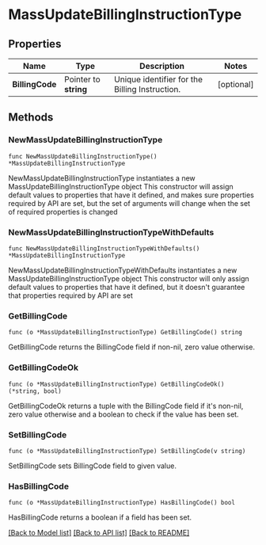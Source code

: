 # MassUpdateBillingInstructionType

## Properties

Name | Type | Description | Notes
------------ | ------------- | ------------- | -------------
**BillingCode** | Pointer to **string** | Unique identifier for the Billing Instruction. | [optional] 

## Methods

### NewMassUpdateBillingInstructionType

`func NewMassUpdateBillingInstructionType() *MassUpdateBillingInstructionType`

NewMassUpdateBillingInstructionType instantiates a new MassUpdateBillingInstructionType object
This constructor will assign default values to properties that have it defined,
and makes sure properties required by API are set, but the set of arguments
will change when the set of required properties is changed

### NewMassUpdateBillingInstructionTypeWithDefaults

`func NewMassUpdateBillingInstructionTypeWithDefaults() *MassUpdateBillingInstructionType`

NewMassUpdateBillingInstructionTypeWithDefaults instantiates a new MassUpdateBillingInstructionType object
This constructor will only assign default values to properties that have it defined,
but it doesn't guarantee that properties required by API are set

### GetBillingCode

`func (o *MassUpdateBillingInstructionType) GetBillingCode() string`

GetBillingCode returns the BillingCode field if non-nil, zero value otherwise.

### GetBillingCodeOk

`func (o *MassUpdateBillingInstructionType) GetBillingCodeOk() (*string, bool)`

GetBillingCodeOk returns a tuple with the BillingCode field if it's non-nil, zero value otherwise
and a boolean to check if the value has been set.

### SetBillingCode

`func (o *MassUpdateBillingInstructionType) SetBillingCode(v string)`

SetBillingCode sets BillingCode field to given value.

### HasBillingCode

`func (o *MassUpdateBillingInstructionType) HasBillingCode() bool`

HasBillingCode returns a boolean if a field has been set.


[[Back to Model list]](../README.md#documentation-for-models) [[Back to API list]](../README.md#documentation-for-api-endpoints) [[Back to README]](../README.md)


